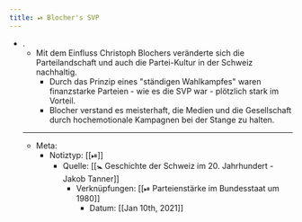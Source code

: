 ```yaml
---
title: ⏯ Blocher's SVP
---
```


- .
	- Mit dem Einfluss Christoph Blochers veränderte sich die Parteilandschaft und auch die Partei-Kultur in der Schweiz nachhaltig.
		- Durch das Prinzip eines "ständigen Wahlkampfes" waren finanzstarke Parteien - wie es die SVP war - plötzlich stark im Vorteil.
		- Blocher verstand es meisterhaft, die Medien und die Gesellschaft durch hochemotionale Kampagnen bei der Stange zu halten.
	- ---
	- Meta:
		- Notiztyp: [[⏯]]
			- Quelle: [[🚼 Geschichte der Schweiz im 20. Jahrhundert - Jakob Tanner]]
				- Verknüpfungen: [[⏯ Parteienstärke im Bundesstaat um 1980]]
					- Datum: [[Jan 10th, 2021]]